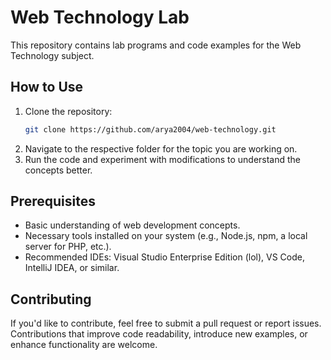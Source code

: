 # Web Technology Lab

This repository contains lab programs and code examples for the Web Technology subject.



## How to Use

1. Clone the repository:
   ```bash
   git clone https://github.com/arya2004/web-technology.git
   ```
2. Navigate to the respective folder for the topic you are working on.
3. Run the code and experiment with modifications to understand the concepts better.

## Prerequisites

- Basic understanding of web development concepts.
- Necessary tools installed on your system (e.g., Node.js, npm, a local server for PHP, etc.).
- Recommended IDEs: Visual Studio Enterprise Edition (lol), VS Code, IntelliJ IDEA, or similar.

## Contributing

If you'd like to contribute, feel free to submit a pull request or report issues. Contributions that improve code readability, introduce new examples, or enhance functionality are welcome.

